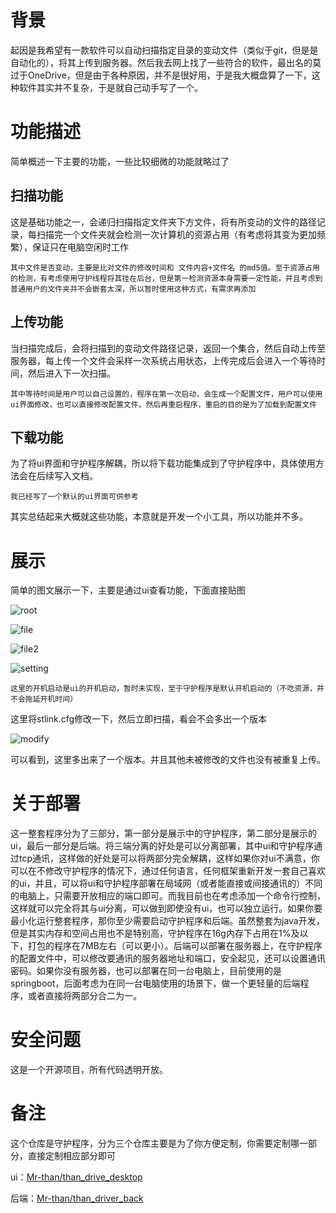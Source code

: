 # 背景

起因是我希望有一款软件可以自动扫描指定目录的变动文件（类似于git，但是是自动化的），将其上传到服务器。然后我去网上找了一些符合的软件，最出名的莫过于OneDrive，但是由于各种原因，并不是很好用，于是我大概盘算了一下，这种软件其实并不复杂，于是就自己动手写了一个。

# 功能描述

简单概述一下主要的功能，一些比较细微的功能就略过了

## 扫描功能

这是基础功能之一，会递归扫描指定文件夹下方文件，将有所变动的文件的路径记录，每扫描完一个文件夹就会检测一次计算机的资源占用（有考虑将其变为更加频繁），保证只在电脑空闲时工作

`其中文件是否变动，主要是比对文件的修改时间和 文件内容+文件名 的md5值。至于资源占用的检测，有考虑使用守护线程将其挂在后台，但是第一检测资源本身需要一定性能，并且考虑到普通用户的文件夹并不会嵌套太深，所以暂时使用这种方式，有需求再添加`

## 上传功能

当扫描完成后，会将扫描到的变动文件路径记录，返回一个集合，然后自动上传至服务器，每上传一个文件会采样一次系统占用状态，上传完成后会进入一个等待时间，然后进入下一次扫描。

`其中等待时间是用户可以自己设置的，程序在第一次启动，会生成一个配置文件，用户可以使用ui界面修改，也可以直接修改配置文件，然后再重启程序，重启的目的是为了加载到配置文件`

## 下载功能

为了将ui界面和守护程序解耦，所以将下载功能集成到了守护程序中，具体使用方法会在后续写入文档。

`我已经写了一个默认的ui界面可供参考`

其实总结起来大概就这些功能，本意就是开发一个小工具，所以功能并不多。

# 展示

简单的图文展示一下，主要是通过ui查看功能，下面直接贴图



![root](images/root.png)

![file](images/file.png)

![file2](images/file2.png)

![setting](images/setting.png)

`这里的开机启动是ui的开机启动，暂时未实现，至于守护程序是默认开机启动的（不吃资源，并不会拖延开机时间）`

这里将stlink.cfg修改一下，然后立即扫描，看会不会多出一个版本

![modify](images/modify.gif)

可以看到，这里多出来了一个版本。并且其他未被修改的文件也没有被重复上传。

# 关于部署

这一整套程序分为了三部分，第一部分是展示中的守护程序，第二部分是展示的ui，最后一部分是后端。将三端分离的好处是可以分离部署，其中ui和守护程序通过tcp通讯，这样做的好处是可以将两部分完全解耦，这样如果你对ui不满意，你可以在不修改守护程序的情况下，通过任何语言，任何框架重新开发一套自己喜欢的ui，并且，可以将ui和守护程序部署在局域网（或者能直接或间接通讯的）不同的电脑上，只需要开放相应的端口即可。而我目前也在考虑添加一个命令行控制，这样就可以完全将其与ui分离，可以做到即使没有ui，也可以独立运行。如果你要最小化运行整套程序，那你至少需要启动守护程序和后端。虽然整套为java开发，但是其实内存和空间占用也不是特别高，守护程序在16g内存下占用在1%及以下，打包的程序在7MB左右（可以更小）。后端可以部署在服务器上，在守护程序的配置文件中，可以修改要通讯的服务器地址和端口，安全起见，还可以设置通讯密码。如果你没有服务器，也可以部署在同一台电脑上，目前使用的是springboot，后面考虑为在同一台电脑使用的场景下，做一个更轻量的后端程序，或者直接将两部分合二为一。

# 安全问题

这是一个开源项目，所有代码透明开放。

# 备注

这个仓库是守护程序，分为三个仓库主要是为了你方便定制，你需要定制哪一部分，直接定制相应部分即可

ui：[Mr-than/than_drive_desktop](https://github.com/Mr-than/than_drive_desktop)

后端：[Mr-than/than_driver_back](https://github.com/Mr-than/than_driver_back)

